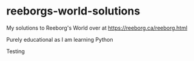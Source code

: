 # reeborgs-world-solutions
My solutions to Reeborg's World over at https://reeborg.ca/reeborg.html

Purely educational as I am learning Python

Testing 


